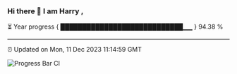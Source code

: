 ### Hi there 👋 I am Harry , 

⏳ Year progress { ████████████████████████████▁▁ } 94.38 %

---

⏰ Updated on Mon, 11 Dec 2023 11:14:59 GMT

![Progress Bar CI](https://github.com/duykhang68/duykhang68/workflows/Progress%20Bar%20CI/badge.svg)
